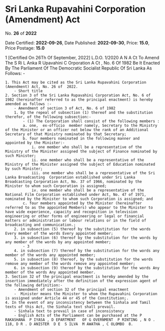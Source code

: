 # Sri Lanka Rupavahini Corporation (Amendment)  Act

No. **26** of **2022**

Date Certified: **2022-09-26**, Date Published: **2022-09-30**, Price: **15.0**, Price Postage: **15.0**

1
[Certified On 26Th Of September, 2022]
L.D.O. 1/2020
A N  A Ct   To   Amend   The  S Ri  L Anka  R Upavahini  C Orporation A Ct , No. 6  Of  1982
Be It Enacted By The Parliament Of The Democratic Socialist Republic Of Sri Lanka As Follows: -

    1. This Act may be cited as the Sri Lanka Rupavahini Corporation (Amendment) Act, No. 26 of  2022.
        - Short title
    2. Section 3 of the Sri Lanka Rupavahini Corporation Act, No. 6 of 1982 (hereinafter referred to as the principal enactment) is hereby amended as follows :-
        - Amendment of section 3 of Act, No. 6 of 1982
        1. by the repeal of subsection (1) thereof and the substitution therefor, of the following subsection:-
            - (1) The Corporation shall consist of the following members :
            a. one,  ex-officio  member namely, Secretary to the Ministry of the Minister or an officer not below the rank of an Additional Secretary of that Ministry nominated by that Secretary;
            b. four members nominated in the following manner and appointed by the Minister:-
                i. one member who shall be a representative of the Ministry of the Minister assigned the subject of Finance nominated by such Minister;
                ii. one member who shall be a representative of the Ministry of the Minister assigned the subject of Education nominated by such Minister;
                iii. one member who shall be a representative of the Sri Lanka Broadcasting  Corporation established under Sri Lanka Broadcasting Corporation Act, No. 37 of 1966, nominated by the Minister to whom such Corporation is assigned;
                iv. one member who shall be a representative of the National Film Corporation established under Act, No. 47 of 1971, nominated by the Minister to whom such Corporation is assigned; and
            c. four members appointed by the Minister (hereinafter referred to as the appointed Members) who appear to the Minister to have wide experience, capacity and recognition in television engineering or other forms of engineering or legal or financial matters or administration or labour relations or in the field of broadcasting and communication.;
        2. in subsection (5) thereof by the substitution for the words Every member of the words Every appointed member;
        3. in subsection (6) thereof by the substitution for the words by any member of the words by any appointed member;
            - 3
        4. in subsection (7) thereof by the substitution for the words any member of the words any appointed member;
        5. in subsection (8) thereof, by the substitution for the words remove any member of the words remove any appointed member;
        6. in subsection (9) thereof by the substitution for the words Any member of the words Any appointed member.
    3. Section 32 of the principal enactment is hereby amended by the insertion immediately after the definition of the expression agent of the following definition:-
        - Amendment of section 32 of the principal enactment
        -  Minister means the Minister to whom the Rupavahini Corporation is assigned under Article 44 or 45 of the Constitution;.
    4. In the event of any inconsistency between the Sinhala and Tamil texts of this Act, the Sinhala text shall prevail.
        - Sinhala text to prevail in case of inconsistency
        - English Acts of the Parliament can be purchased at the P RAKASHANA  P IYASA , D EPARTMENT   OF G OVERNMENT  P RINTING , N O . 118, D R . D ANISTER  D E  S ILVA  M AWATHA , C OLOMBO  8.
